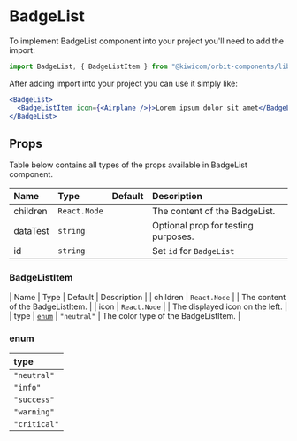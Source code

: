# BadgeList

To implement BadgeList component into your project you'll need to add the import:

```jsx
import BadgeList, { BadgeListItem } from "@kiwicom/orbit-components/lib/BadgeList";
```

After adding import into your project you can use it simply like:

```jsx
<BadgeList>
  <BadgeListItem icon={<Airplane />}>Lorem ipsum dolor sit amet</BadgeListItem>
</BadgeList>
```

## Props

Table below contains all types of the props available in BadgeList component.

| Name     | Type         | Default | Description                         |
| :------- | :----------- | :------ | :---------------------------------- |
| children | `React.Node` |         | The content of the BadgeList.       |
| dataTest | `string`     |         | Optional prop for testing purposes. |
| id       | `string`     |         | Set `id` for `BadgeList`            |

### BadgeListItem

| Name | Type | Default | Description |
| children | `React.Node` | | The content of the BadgeListItem. |
| icon | `React.Node` | | The displayed icon on the left. |
| type | [`enum`](#enum) | `"neutral"` | The color type of the BadgeListItem. |

### enum

| type         |
| :----------- |
| `"neutral"`  |
| `"info"`     |
| `"success"`  |
| `"warning"`  |
| `"critical"` |
